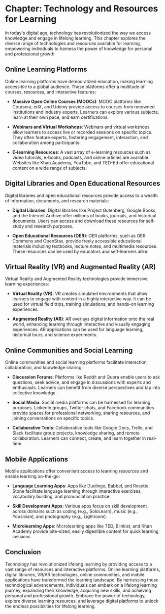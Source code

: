 Chapter: Technology and Resources for Learning
==============================================

In today's digital age, technology has revolutionized the way we access knowledge and engage in lifelong learning. This chapter explores the diverse range of technologies and resources available for learning, empowering individuals to harness the power of knowledge for personal and professional growth.

Online Learning Platforms
-------------------------

Online learning platforms have democratized education, making learning accessible to a global audience. These platforms offer a multitude of courses, resources, and interactive features:

* **Massive Open Online Courses (MOOCs)**: MOOC platforms like Coursera, edX, and Udemy provide access to courses from renowned institutions and industry experts. Learners can explore various subjects, learn at their own pace, and earn certifications.

* **Webinars and Virtual Workshops**: Webinars and virtual workshops allow learners to access live or recorded sessions on specific topics. They often feature experts, fostering engagement, interaction, and collaboration among participants.

* **E-learning Resources**: A vast array of e-learning resources such as video tutorials, e-books, podcasts, and online articles are available. Websites like Khan Academy, YouTube, and TED-Ed offer educational content on a wide range of subjects.

Digital Libraries and Open Educational Resources
------------------------------------------------

Digital libraries and open educational resources provide access to a wealth of information, documents, and research materials:

* **Digital Libraries**: Digital libraries like Project Gutenberg, Google Books, and the Internet Archive offer millions of books, journals, and historical documents. Users can access and download these resources for self-study and research purposes.

* **Open Educational Resources (OER)**: OER platforms, such as OER Commons and OpenStax, provide freely accessible educational materials including textbooks, lecture notes, and multimedia resources. These resources can be used by educators and self-learners alike.

Virtual Reality (VR) and Augmented Reality (AR)
-----------------------------------------------

Virtual Reality and Augmented Reality technologies provide immersive learning experiences:

* **Virtual Reality (VR)**: VR creates simulated environments that allow learners to engage with content in a highly interactive way. It can be used for virtual field trips, training simulations, and hands-on learning experiences.

* **Augmented Reality (AR)**: AR overlays digital information onto the real world, enhancing learning through interactive and visually engaging experiences. AR applications can be used for language learning, historical tours, and science experiments.

Online Communities and Social Learning
--------------------------------------

Online communities and social learning platforms facilitate interaction, collaboration, and knowledge sharing:

* **Discussion Forums**: Platforms like Reddit and Quora enable users to ask questions, seek advice, and engage in discussions with experts and enthusiasts. Learners can benefit from diverse perspectives and tap into collective knowledge.

* **Social Media**: Social media platforms can be harnessed for learning purposes. LinkedIn groups, Twitter chats, and Facebook communities provide spaces for professional networking, sharing resources, and joining conversations on specific topics.

* **Collaborative Tools**: Collaborative tools like Google Docs, Trello, and Slack facilitate group projects, knowledge sharing, and remote collaboration. Learners can connect, create, and learn together in real-time.

Mobile Applications
-------------------

Mobile applications offer convenient access to learning resources and enable learning on-the-go:

* **Language Learning Apps**: Apps like Duolingo, Babbel, and Rosetta Stone facilitate language learning through interactive exercises, vocabulary building, and pronunciation practice.

* **Skill Development Apps**: Various apps focus on skill development across domains such as coding (e.g., SoloLearn), music (e.g., Yousician), and photography (e.g., Lightroom).

* **Microlearning Apps**: Microlearning apps like TED, Blinkist, and Khan Academy provide bite-sized, easily digestible content for quick learning sessions.

Conclusion
----------

Technology has revolutionized lifelong learning by providing access to a vast range of resources and interactive platforms. Online learning platforms, digital libraries, VR/AR technologies, online communities, and mobile applications have transformed the learning landscape. By harnessing these technological advancements, individuals can embark on a lifelong learning journey, expanding their knowledge, acquiring new skills, and achieving personal and professional growth. Embrace the power of technology, explore diverse learning resources, and leverage digital platforms to unlock the endless possibilities for lifelong learning.
